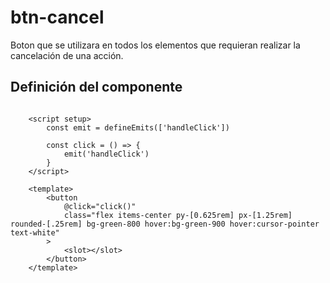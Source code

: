 # btn-cancel

Boton que se utilizara en todos los elementos que requieran realizar la cancelación de una acción.


## Definición del componente
```code

    <script setup>
        const emit = defineEmits(['handleClick'])

        const click = () => {
            emit('handleClick')
        }
    </script>

    <template>
        <button 
            @click="click()"
            class="flex items-center py-[0.625rem] px-[1.25rem] rounded-[.25rem] bg-green-800 hover:bg-green-900 hover:cursor-pointer text-white"
        >
            <slot></slot>
        </button>
    </template>

```